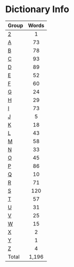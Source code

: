﻿Dictionary Info
=======


|Group|Words|
|-----|:------:|
|[2](2.json)|1|
|[A](A.json)|73|
|[B](B.json)|78|
|[C](C.json)|93|
|[D](D.json)|89|
|[E](E.json)|52|
|[F](F.json)|60|
|[G](G.json)|24|
|[H](H.json)|29|
|[I](I.json)|73|
|[J](J.json)|5|
|[K](K.json)|18|
|[L](L.json)|43|
|[M](M.json)|58|
|[N](N.json)|33|
|[O](O.json)|45|
|[P](P.json)|86|
|[Q](Q.json)|10|
|[R](R.json)|71|
|[S](S.json)|120|
|[T](T.json)|57|
|[U](U.json)|31|
|[V](V.json)|25|
|[W](W.json)|15|
|[X](X.json)|2|
|[Y](Y.json)|1|
|[Z](Z.json)|4|
|Total|1,196|
